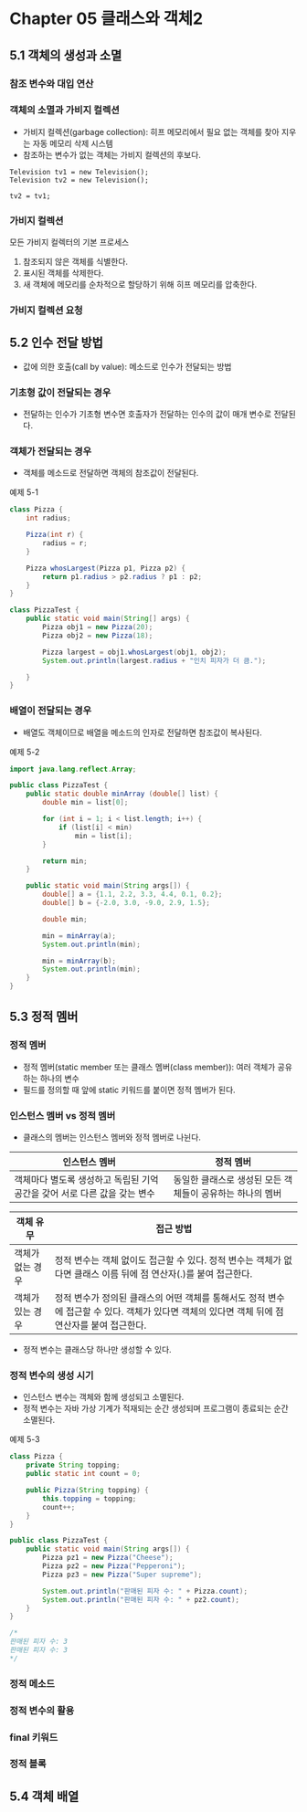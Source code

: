 # Chapter 05 클래스와 객체2

## 5.1 객체의 생성과 소멸

### 참조 변수와 대입 연산

### 객체의 소멸과 가비지 컬렉션

- 가비지 컬렉션(garbage collection): 히프 메모리에서 필요 없는 객체를 찾아 지우는 자동 메모리 삭제 시스템
- 참조하는 변수가 없는 객체는 가비지 컬렉션의 후보다.

```
Television tv1 = new Television();
Television tv2 = new Television();

tv2 = tv1;
```

### 가비지 컬렉션

모든 가비지 컬렉터의 기본 프로세스

1. 참조되지 않은 객체를 식별한다.
2. 표시된 객체를 삭제한다.
3. 새 객체에 메모리를 순차적으로 할당하기 위해 히프 메모리를 압축한다.

### 가비지 컬렉션 요청

## 5.2 인수 전달 방법

- 값에 의한 호출(call by value): 메소드로 인수가 전달되는 방법

### 기초형 값이 전달되는 경우

- 전달하는 인수가 기초형 변수면 호출자가 전달하는 인수의 값이 매개 변수로 전달된다.

### 객체가 전달되는 경우

- 객체를 메소드로 전달하면 객체의 참조값이 전달된다.

예제 5-1

```java
class Pizza {
    int radius;

    Pizza(int r) {
        radius = r;
    }

    Pizza whosLargest(Pizza p1, Pizza p2) {
        return p1.radius > p2.radius ? p1 : p2;
    }
}

class PizzaTest {
    public static void main(String[] args) {
        Pizza obj1 = new Pizza(20);
        Pizza obj2 = new Pizza(18);

        Pizza largest = obj1.whosLargest(obj1, obj2);
        System.out.println(largest.radius + "인치 피자가 더 큼.");

    }
}
```

### 배열이 전달되는 경우

- 배열도 객체이므로 배열을 메소드의 인자로 전달하면 참조값이 복사된다.

예제 5-2

```java
import java.lang.reflect.Array;

public class PizzaTest {
    public static double minArray (double[] list) {
        double min = list[0];

        for (int i = 1; i < list.length; i++) {
            if (list[i] < min)
                min = list[i];
        }

        return min;
    }

    public static void main(String args[]) {
        double[] a = {1.1, 2.2, 3.3, 4.4, 0.1, 0.2};
        double[] b = {-2.0, 3.0, -9.0, 2.9, 1.5};

        double min;

        min = minArray(a);
        System.out.println(min);

        min = minArray(b);
        System.out.println(min);
    }
}
```

## 5.3 정적 멤버

### 정적 멤버

- 정적 멤버(static member 또는 클래스 멤버(class member)): 여러 객체가 공유하는 하나의 변수
- 필드를 정의할 때 앞에 static 키워드를 붙이면 정적 멤버가 된다.

### 인스턴스 멤버 vs 정적 멤버

- 클래스의 멤버는 인스턴스 멤버와 정적 멤버로 나뉜다.

|인스턴스 멤버|정적 멤버|
|---|---|
|객체마다 별도록 생성하고 독립된 기억 공간을 갖어 서로 다른 값을 갖는 변수|동일한 클래스로 생성된 모든 객체들이 공유하는 하나의 멤버|

|객체 유무|접근 방법|
|---|---|
|객체가 없는 경우|정적 변수는 객체 없이도 접근할 수 있다. 정적 변수는 객체가 없다면 클래스 이름 뒤에 점 연산자(.)를 붙여 접근한다.|
|객체가 있는 경우|정적 변수가 정의된 클래스의 어떤 객체를 통해서도 정적 변수에 접근할 수 있다. 객체가 있다면 객체의 있다면 객체 뒤에 점 연산자를 붙여 접근한다.|

- 정적 변수는 클래스당 하나만 생성할 수 있다.

### 정적 변수의 생성 시기

- 인스턴스 변수는 객체와 함께 생성되고 소멸된다.
- 정적 변수는 자바 가상 기계가 적재되는 순간 생성되며 프로그램이 종료되는 순간 소멸된다.

예제 5-3

```java
class Pizza {
    private String topping;
    public static int count = 0;

    public Pizza(String topping) {
        this.topping = topping;
        count++;
    }
}

public class PizzaTest {
    public static void main(String args[]) {
        Pizza pz1 = new Pizza("Cheese");
        Pizza pz2 = new Pizza("Pepperoni");
        Pizza pz3 = new Pizza("Super supreme");

        System.out.println("판매된 피자 수: " + Pizza.count);
        System.out.println("판매된 피자 수: " + pz2.count);
    }
}

/*
판매된 피자 수: 3
판매된 피자 수: 3
*/
```

### 정적 메소드

### 정적 변수의 활용

### final 키워드

### 정적 블록

## 5.4 객체 배열
